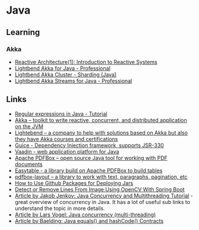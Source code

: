 # Java

## Learning

### Akka

* [Reactive Architecture(1): Introduction to Reactive Systems](https://academy.lightbend.com/courses/course-v1:lightbend+LRA-IntroToReactive+v1/about)
* [Lightbend Akka for Java - Professional](https://academy.lightbend.com/courses/course-v1:lightbend+LAJ-P+v1/about)
* [Lightbend Akka Cluster - Sharding (Java)](https://academy.lightbend.com/courses/course-v1:lightbend+LAC-Sharding-Java-Classic+v1/about)
* [Lightbend Akka Streams for Java - Professional](https://academy.lightbend.com/courses/course-v1:lightbend+LTJ-P+v1/about)

## Links

* [Regular expressions in Java - Tutorial](https://www.vogella.com/tutorials/JavaRegularExpressions/article.html)
* [Akka – toolkit to write reactive, concurrent, and distributed application on the JVM](https://akka.io/)
* [Lightebend – a company to help with solutions based on Akka but also they have Akka courses and certifications](https://www.lightbend.com/)
* [Guice - Dependency Injection framework, supports JSR-330](https://github.com/google/guice)
* [Vaadin - web application platform for Java](https://vaadin.com/)
* [Apache PDFBox – open source Java tool for working with PDF documents](https://pdfbox.apache.org/)
* [Easytable - a library build on Apache PDFBox to build tables](https://github.com/vandeseer/easytable)
* [pdfbox-layout – a library to work with text, paragraphs, pagination, etc](https://github.com/ralfstuckert/pdfbox-layout)
* [How to Use Github Packages for Deploying Jars](https://betterprogramming.pub/how-to-use-github-packages-for-deploying-jars-b6e9fdb5e23c)
* [Detect or Remove Lines From Image Using OpenCV With Spring Boot](https://heinhtetzawycc.medium.com/detect-or-remove-lines-from-image-using-opencv-with-spring-boot-ca076c4ad128)
* [Article by Jakob Jenkov: Java Concurrency and Multithreading Tutorial](https://jenkov.com/tutorials/java-concurrency/index.html) - great
  overview of concurrency in Java. It has a lot of useful sub links to understand the topic in more details.
* [Article by Lars Vogel: Java concurrency (multi-threading)](https://www.vogella.com/tutorials/JavaConcurrency/article.html)
* [Article by Baelding: Java equals() and hashCode() Contracts](https://www.baeldung.com/java-equals-hashcode-contracts)
